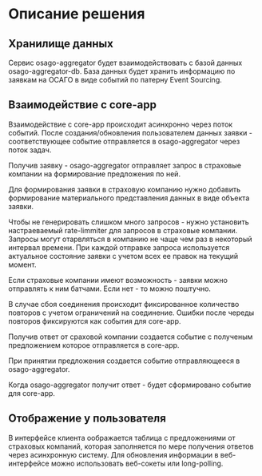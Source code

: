 # Описание решения


## Хранилище данных
Сервис osago-aggregator будет взаимодействовать с базой данных osago-aggregator-db. База данных будет хранить информацию по заявкам на ОСАГО в виде событий по патерну Event Sourcing.


## Взаимодействие с core-app

Взаимодействие с core-app происходит асинхронно через поток событий. После создания/обновления пользователем данных заявки - соответствующее событие отправляется в osago-aggregator через поток задач. 

Получив заявку - osago-aggregator отправляет запрос в страховые компании на формирование предложения по ней.

Для формирования заявки в страховую компанию нужно добавить формирование материального представления данных в виде объекта заявки.

Чтобы не генерировать слишком много запросов - нужно установить настраеваемый rate-limmiter для запросов в страховые компании. Запросы могут отарвляться в компанию не чаще чем раз в некоторый интервал времени. При каждой отправке запроса используется актуальное состояние заявки с учетом всех ее правок на текущий момент.

Если страховые компании имеют возможность - заявки можно отправлять к ним батчами. Если нет - то можно поштучно. 

В случае сбоя соединения происходит фиксированное количество повторов с учетом ограничений на соединение. Ошибки после череды повторов фиксируются как события для core-app.

Получив ответ от сраховой компании создается событие с полученым предложением которое отправляется в core-app.

При принятии предложения создается событие отправляющееся в osago-aggregator.

Когда osago-aggregator получит ответ - будет сформировано событие для core-app.


## Отображение у пользователя

В интерфейсе клиента оображается таблица с предложениями от страховых компаний, которая заполняется по мере получения ответов через асинхронную систему. Для обновления информации в веб-интерфейсе можно использовать веб-сокеты или long-polling.